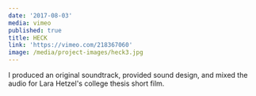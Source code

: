```yaml
---
date: '2017-08-03'
media: vimeo
published: true
title: HECK
link: 'https://vimeo.com/218367060'
image: /media/project-images/heck3.jpg
---
```

I produced an original soundtrack, provided sound design, and mixed the audio for Lara Hetzel's college thesis short film.
